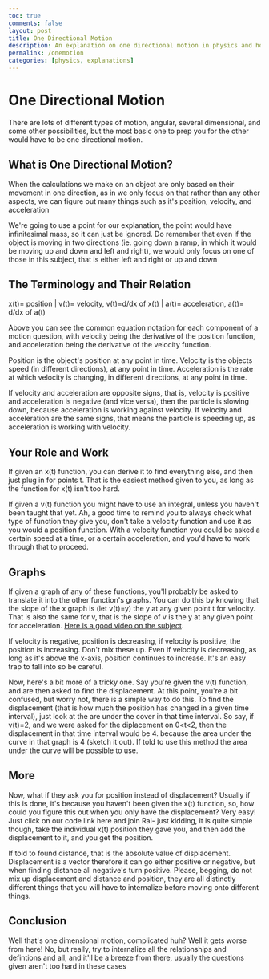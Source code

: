 ```yaml
---
toc: true
comments: false
layout: post
title: One Directional Motion
description: An explanation on one directional motion in physics and how it works
permalink: /onemotion
categories: [physics, explanations]
---
```


# One Directional Motion

There are lots of different types of motion, angular, several dimensional, and some other possibilities, but the most basic one to prep you for the other would have to be one directional motion.

## What is One Directional Motion?

When the calculations we make on an object are only based on their movement in one direction, as in we only focus on that rather than any other aspects, we can figure out many things such as it's position, velocity, and acceleration

We're going to use a point for our explanation, the point would have infinitesimal mass, so it can just be ignored. Do remember that even if the object is moving in two directions (ie. going down a ramp, in which it would be moving up and down and left and right), we would only focus on one of those in this subject, that is either left and right or up and down


## The Terminology and Their Relation

x(t)= position | v(t)= velocity, v(t)=d/dx of x(t) | a(t)= acceleration, a(t)= d/dx of a(t)

Above you can see the common equation notation for each component of a motion question, with velocity being the derivative of the position function, and acceleration being the derivative of the velocity function. 

Position is the object's position at any point in time. Velocity is the objects speed (in different directions), at any point in time. Acceleration is the rate at which velocity is changing, in different directions, at any point in time. 

If velocity and acceleration are opposite signs, that is, velocity is positive and acceleration is negative (and vice versa), then the particle is slowing down, because acceleration is working against velocity. If velocity and acceleration are the same signs, that means the particle is speeding up, as acceleration is working with velocity. 

## Your Role and Work

If given an x(t) function, you can derive it to find everything else, and then just plug in for points t. That is the easiest method given to you, as long as the function for x(t) isn't too hard.

If given a v(t) function you might have to use an integral, unless you haven't been taught that yet. Ah, a good time to remind you to always check what type of function they give you, don't take a velocity function and use it as you would a position function. With a velocity function you could be asked a certain speed at a time, or a certain acceleration, and you'd have to work through that to proceed.

## Graphs

If given a graph of any of these functions, you'll probably be asked to translate it into the other function's graphs. You can do this by knowing that the slope of the x graph is (let v(t)=y) the y at any given point t for velocity. That is also the same for v, that is the slope of v is the y at any given point for acceleration. [Here is a good video on the subject](https://www.youtube.com/watch?v=ypU_iKJQvQc).

If velocity is negative, position is decreasing, if velocity is positive, the position is increasing. Don't mix these up. Even if velocity is decreasing, as long as it's above the x-axis, position continues to increase. It's an easy trap to fall into so be careful.

Now, here's a bit more of a tricky one. Say you're given the v(t) function, and are then asked to find the displacement. At this point, you're a bit confused, but worry not, there is a simple way to do this. To find the displacement (that is how much the position has changed in a given time interval), just look at the are under the cover in that time interval. So say, if v(t)=2, and we were asked for the diplacement on 0<t<2, then the displacement in that time interval would be 4. because the area under the curve in that graph is 4 (sketch it out). If told to use this method the area under the curve will be possible to use.

## More

Now, what if they ask you for position instead of displacement? Usually if this is done, it's because you haven't been given the x(t) function, so, how could you figure this out when you only have the displacement? Very easy! Just click on our code link here and join Rai- just kidding, it is quite simple though, take the individual x(t) position they gave you, and then add the displacement to it, and you get the position.

If told to found distance, that is the absolute value of displacement. Displacement is a vector therefore it can go either positive or negative, but when finding distance all negative's turn positive. Please, begging, do not  mix up displacement and distance and position, they are all distinctly different things that you will have to internalize before moving onto different things.

## Conclusion

Well that's one dimensional motion, complicated huh? Well it gets worse from here! No, but really, try to internalize all the relationships and defintions and all, and it'll be a breeze from there, usually the questions given aren't too hard in these cases